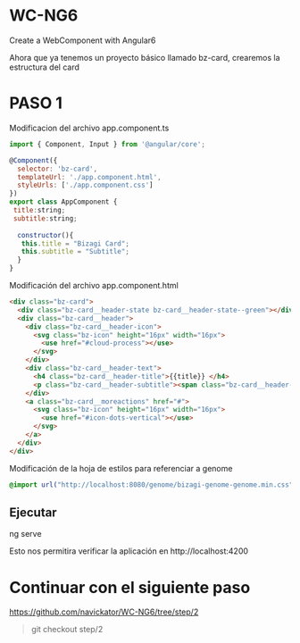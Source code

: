 # WC-NG6
Create a WebComponent with Angular6

Ahora que ya tenemos un proyecto básico llamado bz-card, crearemos la estructura del card

# PASO 1
Modificacion del archivo app.component.ts
```javascript
import { Component, Input } from '@angular/core';

@Component({
  selector: 'bz-card',
  templateUrl: './app.component.html',
  styleUrls: ['./app.component.css']
})
export class AppComponent {
 title:string;
 subtitle:string;
 
  constructor(){
   this.title = "Bizagi Card";
   this.subtitle = "Subtitle";
  }
}
```

Modificación del archivo app.component.html
```html
<div class="bz-card">  
  <div class="bz-card__header-state bz-card__header-state--green"></div>
  <div class="bz-card__header">
    <div class="bz-card__header-icon">
      <svg class="bz-icon" height="16px" width="16px">
        <use href="#cloud-process"></use>
      </svg>
    </div>
    <div class="bz-card__header-text">
      <h4 class="bz-card__header-title">{{title}} </h4>
      <p class="bz-card__header-subtitle"><span class="bz-card__header-subtitle--green">{{subtitle}}  </span></p>
    </div>
    <a class="bz-card__moreactions" href="#">
      <svg class="bz-icon" height="16px" width="16px">
        <use href="#icon-dots-vertical"></use>
      </svg>
    </a>
  </div>
</div>
```

Modificación de la hoja de estilos para referenciar a genome
```css
@import url("http://localhost:8080/genome/bizagi-genome-genome.min.css");
```

## Ejecutar
ng serve

Esto nos permitira verificar la aplicación en http://localhost:4200


# Continuar con el siguiente paso
https://github.com/navickator/WC-NG6/tree/step/2

> git checkout step/2
